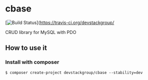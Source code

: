 # cbase
[![Build Status](https://travis-ci.org/devstackgroup/cbase.svg?branch=dev)](https://travis-ci.org/devstackgroup/

CRUD library for MySQL with PDO

## How to use it

### Install with composer

```
$ composer create-project devstackgroup/cbase --stability=dev
```
